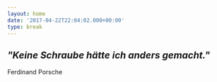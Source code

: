 ```yaml
---
layout: home
date: '2017-04-22T22:04:02.000+00:00'
type: break
---
```



## ***"Keine Schraube hätte ich anders gemacht."***

Ferdinand Porsche